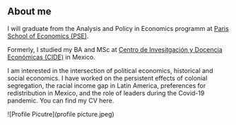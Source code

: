 ## About me

I will graduate from the Analysis and Policy in Economics programm at [Paris School of Economics (PSE)](https://www.parisschoolofeconomics.eu/en/).

Formerly, I studied my BA and MSc at [Centro de Invesitgación y Docencia Económicas (CIDE)](https://www.cide.edu/de/) in Mexico.

I am interested in the intersection of political economics, historical and social economics. I have worked on the persistent effects of colonial segregation, the racial income gap in Latin America, preferences for redistribution in Mexico, and the role of leaders during the Covid-19 pandemic.
You can find my CV here.

![Profile Picutre](profile picture.jpeg)
